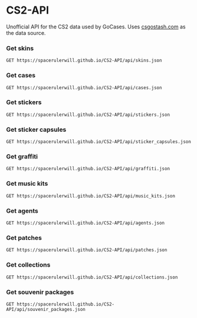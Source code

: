 # CS2-API
Unofficial API for the CS2 data used by GoCases. Uses [csgostash.com](https://www.csgostash.com) as the data source.

### Get skins
```http
GET https://spacerulerwill.github.io/CS2-API/api/skins.json
```

### Get cases
```http
GET https://spacerulerwill.github.io/CS2-API/api/cases.json
```

### Get stickers
```http
GET https://spacerulerwill.github.io/CS2-API/api/stickers.json
```

### Get sticker capsules
```http
GET https://spacerulerwill.github.io/CS2-API/api/sticker_capsules.json
```

### Get graffiti
```http
GET https://spacerulerwill.github.io/CS2-API/api/graffiti.json
```

### Get music kits
```http
GET https://spacerulerwill.github.io/CS2-API/api/music_kits.json
```

### Get agents
```http
GET https://spacerulerwill.github.io/CS2-API/api/agents.json
```

### Get patches
```http
GET https://spacerulerwill.github.io/CS2-API/api/patches.json
```

### Get collections
```http
GET https://spacerulerwill.github.io/CS2-API/api/collections.json
```

### Get souvenir packages
```http
GET https://spacerulerwill.github.io/CS2-API/api/souvenir_packages.json
```